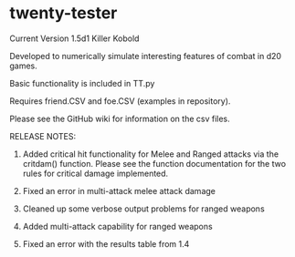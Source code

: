 # twenty-tester
Current Version 1.5d1 Killer Kobold

Developed to numerically simulate interesting features of combat in d20 games.

Basic functionality is included in TT.py

Requires friend.CSV and foe.CSV (examples in repository).

Please see the GitHub wiki for information on the csv files.

RELEASE NOTES:

1.  Added critical hit functionality for Melee and Ranged attacks via the critdam() function. Please see the function documentation for the two rules for critical damage implemented.

2.  Fixed an error in multi-attack melee attack damage

3.  Cleaned up some verbose output problems for ranged weapons

4.  Added multi-attack capability for ranged weapons

5.  Fixed an error with the results table from 1.4

